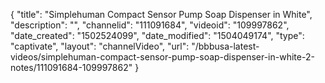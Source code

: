 {
    "title": "Simplehuman Compact Sensor Pump Soap Dispenser in White",
    "description": "",
    "channelid": "111091684",
    "videoid": "109997862",
    "date_created": "1502524099",
    "date_modified": "1504049174",
    "type": "captivate",
    "layout": "channelVideo",
    "url": "\/bbbusa-latest-videos\/simplehuman-compact-sensor-pump-soap-dispenser-in-white-2-notes\/111091684-109997862"
}